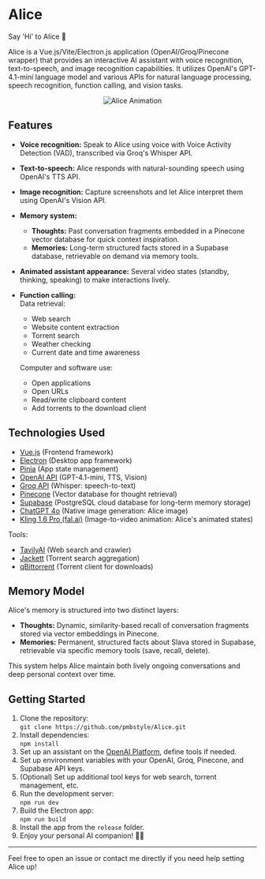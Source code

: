 # Alice

Say 'Hi' to Alice 👋

Alice is a Vue.js/Vite/Electron.js application (OpenAI/Groq/Pinecone wrapper) that provides an interactive AI assistant with voice recognition, text-to-speech, and image recognition capabilities. It utilizes OpenAI's GPT-4.1-mini language model and various APIs for natural language processing, speech recognition, function calling, and vision tasks.

<p align="center">
  <img src="https://github.com/pmbstyle/Alice/blob/main/animation.gif?raw=true" alt="Alice Animation">
</p>

## Features

- **Voice recognition:** Speak to Alice using voice with Voice Activity Detection (VAD), transcribed via Groq's Whisper API.
- **Text-to-speech:** Alice responds with natural-sounding speech using OpenAI's TTS API.
- **Image recognition:** Capture screenshots and let Alice interpret them using OpenAI's Vision API.
- **Memory system:**  
  - **Thoughts:** Past conversation fragments embedded in a Pinecone vector database for quick context inspiration.  
  - **Memories:** Long-term structured facts stored in a Supabase database, retrievable on demand via memory tools.
- **Animated assistant appearance:** Several video states (standby, thinking, speaking) to make interactions lively.
- **Function calling:**  
  Data retrieval:
   - Web search
   - Website content extraction
   - Torrent search
   - Weather checking
   - Current date and time awareness

  Computer and software use:
   - Open applications
   - Open URLs
   - Read/write clipboard content
   - Add torrents to the download client

## Technologies Used

- [Vue.js](https://vuejs.org/) (Frontend framework)
- [Electron](https://www.electronjs.org/) (Desktop app framework)
- [Pinia](https://pinia.vuejs.org/) (App state management)
- [OpenAI API](https://platform.openai.com/docs/api-reference/introduction) (GPT-4.1-mini, TTS, Vision)
- [Groq API](https://console.groq.com/) (Whisper: speech-to-text)
- [Pinecone](https://www.pinecone.io/) (Vector database for thought retrieval)
- [Supabase](https://supabase.com/) (PostgreSQL cloud database for long-term memory storage)
- [ChatGPT 4o](https://chat.openai.com) (Native image generation: Alice image)
- [Kling 1.6 Pro (fal.ai)](https://fal.ai/) (Image-to-video animation: Alice's animated states)

Tools:
- [TavilyAI](https://tavily.com) (Web search and crawler)
- [Jackett](https://github.com/Jackett/Jackett) (Torrent search aggregation)
- [qBittorrent](https://www.qbittorrent.org/) (Torrent client for downloads)

## Memory Model

Alice's memory is structured into two distinct layers:
- **Thoughts:** Dynamic, similarity-based recall of conversation fragments stored via vector embeddings in Pinecone.
- **Memories:** Permanent, structured facts about Slava stored in Supabase, retrievable via specific memory tools (save, recall, delete).

This system helps Alice maintain both lively ongoing conversations and deep personal context over time.

## Getting Started

1. Clone the repository:  
   `git clone https://github.com/pmbstyle/Alice.git`
2. Install dependencies:  
   `npm install`
3. Set up an assistant on the [OpenAI Platform](https://platform.openai.com/assistants), define tools if needed.
4. Set up environment variables with your OpenAI, Groq, Pinecone, and Supabase API keys.
5. (Optional) Set up additional tool keys for web search, torrent management, etc.
6. Run the development server:  
   `npm run dev`
7. Build the Electron app:  
   `npm run build`
8. Install the app from the `release` folder.
9. Enjoy your personal AI companion! 🧠💬

---

Feel free to open an issue or contact me directly if you need help setting Alice up!
